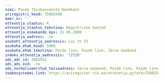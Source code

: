 ```yaml
---
nimi: Paide Täiskasvanute Keskkool
ariregistri_kood: 75002548
kmkr_nr: ''
ettevotja_staatus: R
ettevotja_staatus_tekstina: Registrisse kantud
ettevotja_esmakande_kpv: 31.05.2000
ettevotja_aadress: .na
asukoht_ettevotja_aadressis: Lai tn 33
asukoha_ehak_kood: 5860
asukoha_ehak_tekstina: Paide linn, Paide linn, Järva maakond
indeks_ettevotja_aadressis: '72720'
ads_adr_id: 2662552
ads_ads_oid: .na
ads_normaliseeritud_taisaadress: Järva maakond, Paide linn, Paide linn, Lai tn 33
teabesysteemi_link: https://ariregister.rik.ee/ettevotja.py?ark=75002548&ref=rekvisiidid
---
```

